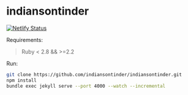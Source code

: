 # indiansontinder

[![Netlify Status](https://api.netlify.com/api/v1/badges/4aaa0d57-d95f-41b3-b7d2-e1682edf0218/deploy-status)](https://app.netlify.com/sites/modest-easley-00418a/deploys)

Requirements:

> Ruby < 2.8 && >=2.2

Run:

```bash
git clone https://github.com/indiansontinder/indiansontinder.git
npm install
bundle exec jekyll serve --port 4000 --watch --incremental
```

